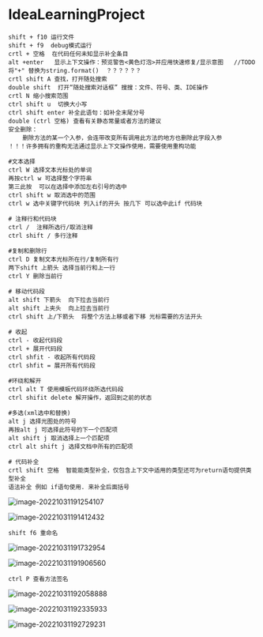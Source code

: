 # IdeaLearningProject

```
shift + f10 运行文件
shift + f9  debug模式运行
crtl + 空格  在代码任何未知显示补全条目
alt +enter   显示上下文操作：预览警告<黄色灯泡>并应用快速修复/显示意图   //TODO 将"+" 替换为string.format()  ？？？？？？
crtl shift A 查找，打开随处搜索
double shift  打开“随处搜索对话框” 搜搜：文件、符号、类、IDE操作
crtl N 缩小搜索范围
ctrl shift u  切换大小写
ctrl shift enter 补全此语句：如补全末尾分号
double (ctrl 空格) 查看有关静态常量或者方法的建议
安全删除：
	删除方法的某一个入参，会连带改变所有调用此方法的地方也删除此字段入参
！！！许多拥有的重构无法通过显示上下文操作使用，需要使用重构功能	

#文本选择
ctrl W 选择文本光标处的单词
再按ctrl w 可选择整个字符串
第三此按  可以在选择中添加左右引号的选中
ctrl shift w 取消选中的范围
ctrl w 选中关键字代码块 列入if的开头 按几下 可以选中此if 代码块

# 注释行和代码块
ctrl /  注释所选行/取消注释
ctrl shift / 多行注释

#复制和删除行
ctrl D 复制文本光标所在行/复制所有行
两下shift 上箭头 选择当前行和上一行
ctrl Y 删除当前行

# 移动代码段
alt shift 下箭头  向下拉去当前行
alt shift 上夹头  向上拉去当前行
ctrl shift 上/下箭头  将整个方法上移或者下移 光标需要的方法开头

# 收起
ctrl - 收起代码段
ctrl + 展开代码段
ctrl shfit - 收起所有代码段
ctrl shfit = 展开所有代码段

#环绕和解开
ctrl alt T 使用模板代码环绕所选代码段
ctrl shifit delete 解开操作，返回到之前的状态

#多选(xml选中和替换)
alt j 选择光图处的符号
再按alt j 可选择此符号的下一个匹配项
alt shift j 取消选择上一个匹配项
ctrl alt shift j 选择文档中所有的匹配项

# 代码补全
crtl shift 空格  智能能类型补全，仅包含上下文中适用的类型还可为return语句提供类型补全
语法补全 例如 if语句使用. 来补全后面括号

```

![image-20221031191254107](https://file.bbzy.online/blog/image-20221031191254107.png)

![image-20221031191412432](https://file.bbzy.online/blog/image-20221031191412432.png)

```
shift f6 重命名
```

![image-20221031191732954](https://file.bbzy.online/blog/image-20221031191732954.png)

![image-20221031191906560](https://file.bbzy.online/blog/image-20221031191906560.png)

```
ctrl P 查看方法签名
```

![image-20221031192058888](https://file.bbzy.online/blog/image-20221031192058888.png)

![image-20221031192335933](https://file.bbzy.online/blog/image-20221031192335933.png)

![image-20221031192729231](https://file.bbzy.online/blog/image-20221031192729231.png)
